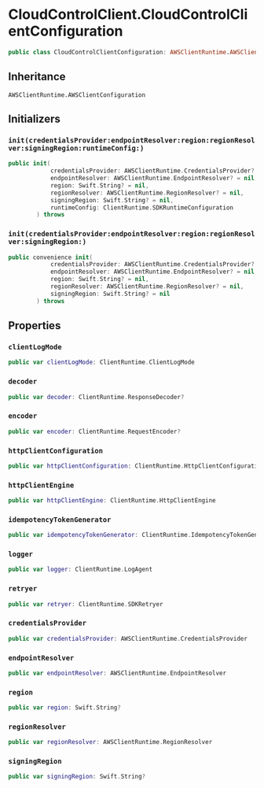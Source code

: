 # CloudControlClient.CloudControlClientConfiguration

``` swift
public class CloudControlClientConfiguration: AWSClientRuntime.AWSClientConfiguration 
```

## Inheritance

`AWSClientRuntime.AWSClientConfiguration`

## Initializers

### `init(credentialsProvider:endpointResolver:region:regionResolver:signingRegion:runtimeConfig:)`

``` swift
public init(
            credentialsProvider: AWSClientRuntime.CredentialsProvider? = nil,
            endpointResolver: AWSClientRuntime.EndpointResolver? = nil,
            region: Swift.String? = nil,
            regionResolver: AWSClientRuntime.RegionResolver? = nil,
            signingRegion: Swift.String? = nil,
            runtimeConfig: ClientRuntime.SDKRuntimeConfiguration
        ) throws 
```

### `init(credentialsProvider:endpointResolver:region:regionResolver:signingRegion:)`

``` swift
public convenience init(
            credentialsProvider: AWSClientRuntime.CredentialsProvider? = nil,
            endpointResolver: AWSClientRuntime.EndpointResolver? = nil,
            region: Swift.String? = nil,
            regionResolver: AWSClientRuntime.RegionResolver? = nil,
            signingRegion: Swift.String? = nil
        ) throws 
```

## Properties

### `clientLogMode`

``` swift
public var clientLogMode: ClientRuntime.ClientLogMode
```

### `decoder`

``` swift
public var decoder: ClientRuntime.ResponseDecoder?
```

### `encoder`

``` swift
public var encoder: ClientRuntime.RequestEncoder?
```

### `httpClientConfiguration`

``` swift
public var httpClientConfiguration: ClientRuntime.HttpClientConfiguration
```

### `httpClientEngine`

``` swift
public var httpClientEngine: ClientRuntime.HttpClientEngine
```

### `idempotencyTokenGenerator`

``` swift
public var idempotencyTokenGenerator: ClientRuntime.IdempotencyTokenGenerator
```

### `logger`

``` swift
public var logger: ClientRuntime.LogAgent
```

### `retryer`

``` swift
public var retryer: ClientRuntime.SDKRetryer
```

### `credentialsProvider`

``` swift
public var credentialsProvider: AWSClientRuntime.CredentialsProvider
```

### `endpointResolver`

``` swift
public var endpointResolver: AWSClientRuntime.EndpointResolver
```

### `region`

``` swift
public var region: Swift.String?
```

### `regionResolver`

``` swift
public var regionResolver: AWSClientRuntime.RegionResolver
```

### `signingRegion`

``` swift
public var signingRegion: Swift.String?
```

